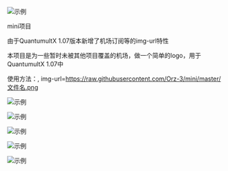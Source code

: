
![示例](https://raw.githubusercontent.com/Orz-3/mini/none/头部.png)

mini项目

由于QuantumultX 1.07版本新增了机场订阅等的img-url特性

本项目是为一些暂时未被其他项目覆盖的机场，做一个简单的logo，用于QuantumultX 1.07中


使用方法：, img-url=https://raw.githubusercontent.com/Orz-3/mini/master/文件名.png

![示例](https://raw.githubusercontent.com/Orz-3/mini/none/新1.png)

![示例](https://raw.githubusercontent.com/Orz-3/mini/none/新2.png)

![示例](https://raw.githubusercontent.com/Orz-3/mini/none/新3.png)

![示例](https://raw.githubusercontent.com/Orz-3/mini/none/新4.png)

![示例](https://raw.githubusercontent.com/Orz-3/mini/none/新10.png)





